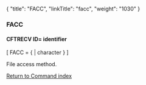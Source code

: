 {
    "title": "FACC",
    "linkTitle": "facc",
    "weight": "1030"
}<span id="facc"></span>

### FACC

#### CFTRECV ID= identifier

\[ FACC
= { | character } \]

File access method.

[Return to Command index](../../)
